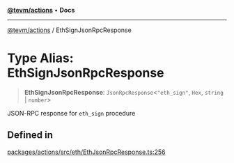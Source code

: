 [**@tevm/actions**](../README.md) • **Docs**

***

[@tevm/actions](../globals.md) / EthSignJsonRpcResponse

# Type Alias: EthSignJsonRpcResponse

> **EthSignJsonRpcResponse**: `JsonRpcResponse`\<`"eth_sign"`, `Hex`, `string` \| `number`\>

JSON-RPC response for `eth_sign` procedure

## Defined in

[packages/actions/src/eth/EthJsonRpcResponse.ts:256](https://github.com/evmts/tevm-monorepo/blob/main/packages/actions/src/eth/EthJsonRpcResponse.ts#L256)
